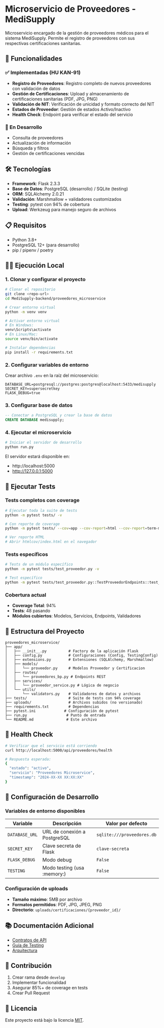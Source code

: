# Microservicio de Proveedores - MediSupply

Microservicio encargado de la gestión de proveedores médicos para el sistema MediSupply. Permite el registro de proveedores con sus respectivas certificaciones sanitarias.

## 🚀 Funcionalidades

### ✅ Implementadas (HU KAN-91)

- **Registro de Proveedores**: Registro completo de nuevos proveedores con validación de datos
- **Gestión de Certificaciones**: Upload y almacenamiento de certificaciones sanitarias (PDF, JPG, PNG)
- **Validación de NIT**: Verificación de unicidad y formato correcto del NIT
- **Estados de Proveedor**: Gestión de estados Activo/Inactivo
- **Health Check**: Endpoint para verificar el estado del servicio

### 🔄 En Desarrollo

- Consulta de proveedores
- Actualización de información
- Búsqueda y filtros
- Gestión de certificaciones vencidas

## 🛠️ Tecnologías

- **Framework**: Flask 2.3.3
- **Base de Datos**: PostgreSQL (desarrollo) / SQLite (testing)
- **ORM**: SQLAlchemy 2.0.21
- **Validación**: Marshmallow + validadores customizados
- **Testing**: pytest con 94% de cobertura
- **Upload**: Werkzeug para manejo seguro de archivos

## 📋 Requisitos

- Python 3.8+
- PostgreSQL 12+ (para desarrollo)
- pip / pipenv / poetry

## 🏃‍♂️ Ejecución Local

### 1. Clonar y configurar el proyecto

```bash
# Clonar el repositorio
git clone <repo-url>
cd MediSupply-backend/proveedores_microservice

# Crear entorno virtual
python -m venv venv

# Activar entorno virtual
# En Windows:
venv\Scripts\activate
# En Linux/Mac:
source venv/bin/activate

# Instalar dependencias
pip install -r requirements.txt
```

### 2. Configurar variables de entorno

Crear archivo `.env` en la raíz del microservicio:

```properties
DATABASE_URL=postgresql://postgres:postgres@localhost:5433/medisupply
SECRET_KEY=supersecretkey
FLASK_DEBUG=true
```

### 3. Configurar base de datos

```sql
-- Conectar a PostgreSQL y crear la base de datos
CREATE DATABASE medisupply;
```

### 4. Ejecutar el microservicio

```bash
# Iniciar el servidor de desarrollo
python run.py
```

El servidor estará disponible en:
- http://localhost:5000
- http://127.0.0.1:5000

## 🧪 Ejecutar Tests

### Tests completos con coverage

```bash
# Ejecutar toda la suite de tests
python -m pytest tests/ -v

# Con reporte de coverage
python -m pytest tests/ --cov=app --cov-report=html --cov-report=term-missing -v

# Ver reporte HTML
# Abrir htmlcov/index.html en el navegador
```

### Tests específicos

```bash
# Tests de un módulo específico
python -m pytest tests/test_proveedor.py -v

# Test específico
python -m pytest tests/test_proveedor.py::TestProveedorEndpoints::test_registrar_proveedor_exitoso -v
```

### Cobertura actual

- **Coverage Total**: 94%
- **Tests**: 48 pasando
- **Módulos cubiertos**: Modelos, Servicios, Endpoints, Validadores

## 📁 Estructura del Proyecto

```
proveedores_microservice/
├── app/
│   ├── __init__.py          # Factory de la aplicación Flask
│   ├── config.py            # Configuraciones (Config, TestingConfig)
│   ├── extensions.py        # Extensiones (SQLAlchemy, Marshmallow)
│   ├── models/
│   │   └── proveedor.py     # Modelos Proveedor y Certificacion
│   ├── routes/
│   │   └── proveedores_bp.py # Endpoints REST
│   ├── services/
│   │   └── proveedor_service.py # Lógica de negocio
│   └── utils/
│       └── validators.py    # Validadores de datos y archivos
├── tests/                   # Suite de tests con 94% coverage
├── uploads/                 # Archivos subidos (no versionado)
├── requirements.txt         # Dependencias
├── pytest.ini             # Configuración de pytest
├── run.py                  # Punto de entrada
└── README.md               # Este archivo
```

## 🚦 Health Check

```bash
# Verificar que el servicio está corriendo
curl http://localhost:5000/api/proveedores/health

# Respuesta esperada:
{
  "estado": "activo",
  "servicio": "Proveedores Microservice",
  "timestamp": "2024-XX-XX XX:XX:XX"
}
```

## 🔧 Configuración de Desarrollo

### Variables de entorno disponibles

| Variable | Descripción | Valor por defecto |
|----------|-------------|-------------------|
| `DATABASE_URL` | URL de conexión a PostgreSQL | `sqlite:///proveedores.db` |
| `SECRET_KEY` | Clave secreta de Flask | `clave-secreta` |
| `FLASK_DEBUG` | Modo debug | `False` |
| `TESTING` | Modo testing (usa :memory:) | `False` |

### Configuración de uploads

- **Tamaño máximo**: 5MB por archivo
- **Formatos permitidos**: PDF, JPG, JPEG, PNG
- **Directorio**: `uploads/certificaciones/{proveedor_id}/`

## 📚 Documentación Adicional

- [Contratos de API](wiki/contratos-api.md)
- [Guía de Testing](wiki/testing.md)
- [Arquitectura](wiki/arquitectura.md)

## 🤝 Contribución

1. Crear rama desde `develop`
2. Implementar funcionalidad
3. Asegurar 85%+ de coverage en tests
4. Crear Pull Request

## 📄 Licencia

Este proyecto está bajo la licencia [MIT](../LICENSE).
